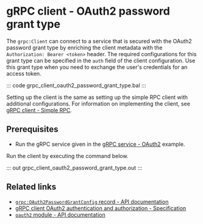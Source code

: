 # gRPC client - OAuth2 password grant type 

The `grpc:Client` can connect to a service that is secured with the OAuth2 password grant type by enriching the client metadata with the `Authorization: Bearer <token>` header. The required configurations for this grant type can be specified in the `auth` field of the client configuration. Use this grant type when you need to exchange the user's credentials for an access token.

   ::: code grpc_client_oauth2_password_grant_type.bal :::

Setting up the client is the same as setting up the simple RPC client with additional configurations. For information on implementing the client, see [gRPC client - Simple RPC](/learn/by-example/grpc-client-simple/).

## Prerequisites
- Run the gRPC service given in the [gRPC service - OAuth2](/learn/by-example/grpc-service-oauth2/) example.

Run the client by executing the command below.

   ::: out grpc_client_oauth2_password_grant_type.out :::

## Related links
- [`grpc:OAuth2PasswordGrantConfig` record - API documentation](https://lib.ballerina.io/ballerina/grpc/latest#OAuth2PasswordGrantConfig)
- [gRPC client OAuth2 authentication and authorization - Specification](/spec/grpc/#5118-client---oauth2)
- [`oauth2` module - API documentation](https://lib.ballerina.io/ballerina/oauth2/latest/)
